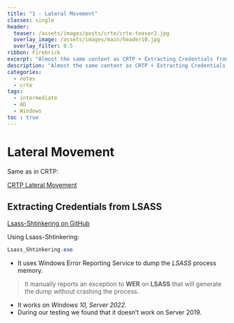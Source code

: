 ```yaml
---
title: "1 - Lateral Movement"
classes: single
header:  
  teaser: /assets/images/posts/crte/crte-teaser2.jpg
  overlay_image: /assets/images/main/header10.jpg
  overlay_filter: 0.5
ribbon: Firebrick
excerpt: "Almost the same content as CRTP + Extracting Credentials from LSASS"
description: "Almost the same content as CRTP + Extracting Credentials from LSASS"
categories:
  - notes
  - crte
tags:
  - intermediate
  - AD
  - Windows 
toc : true
---
```

<script data-name="BMC-Widget" data-cfasync="false" src="https://cdnjs.buymeacoffee.com/1.0.0/widget.prod.min.js" data-id="nullified" data-description="Support me on Buy me a coffee!" data-message="" data-color="#FF813F" data-position="Right" data-x_margin="18" data-y_margin="18"></script>

# Lateral Movement

Same as in CRTP:

[CRTP Lateral Movement](https://MashrurRahmanRawnok.github.io/notes/crtp/latmov/)

## Extracting Credentials from LSASS

[Lsass-Shtinkering on GitHub](https://github.com/deepinstinct/Lsass-Shtinkering)

Using Lsass-Shtinkering:
```powershell
Lsass_Shtinkering.exe
```

- It uses Windows Error Reporting Service to dump the *LSASS* process memory.

> It manually reports an exception to **WER** on **LSASS** that will generate the dump without crashing the process.

- It works on *Windows 10, Server 2022*.
- During our testing we found that it doesn’t work on Server 2019.